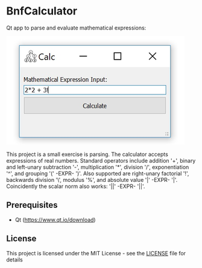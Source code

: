 # BnfCalculator

Qt app to parse and evaluate mathematical expressions:

![alt text](https://github.com/JohnDTill/BnfCalculator/raw/master/resources/Screenshot.jpg "Tendon-Driven Robot")

This project is a small exercise is parsing. The calculator accepts expressions of real numbers. Standard operators include addition '+', binary and left-unary subtraction '-', multiplication '\*', division '/', exponentiation '^', and grouping '(' -EXPR- ')'. Also supported are right-unary factorial '!', backwards division '\\', modulus '%', and absolute value '|' -EXPR- '|'. Coincidently the scalar norm also works: '||' -EXPR- '||'.

## Prerequisites

* Qt (https://www.qt.io/download)

## License

This project is licensed under the MIT License - see the [LICENSE](LICENSE) file for details
